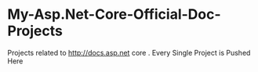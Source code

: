 # My-Asp.Net-Core-Official-Doc-Projects
Projects related to http://docs.asp.net core . Every Single Project is Pushed Here
